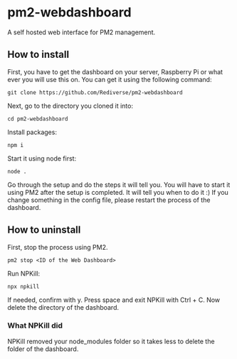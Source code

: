 # pm2-webdashboard
A self hosted web interface for PM2 management.

## How to install
First, you have to get the dashboard on your server, Raspberry Pi or what ever you will use this on. You can get it using the following command:
```
git clone https://github.com/Rediverse/pm2-webdashboard
```

Next, go to the directory you cloned it into:
```
cd pm2-webdashboard
```

Install packages:
```
npm i 
```

Start it using node first:
```
node . 
```

Go through the setup and do the steps it will tell you. You will have to start it using PM2 after the setup is completed. It will tell you when to do it :)
If you change something in the config file, please restart the process of the dashboard.


## How to uninstall
First, stop the process using PM2.
```
pm2 stop <ID of the Web Dashboard>
```

Run NPKill:
```
npx npkill
```
If needed, confirm with y. Press space and exit NPKill with Ctrl + C. Now delete the directory of the dashboard.

### What NPKill did
NPKill removed your node_modules folder so it takes less to delete the folder of the dashboard.

